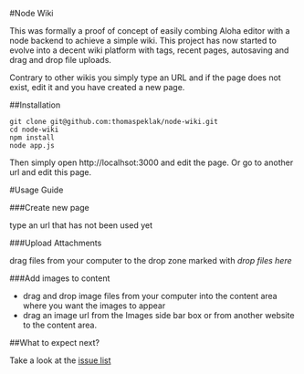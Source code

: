 #Node Wiki

This was formally a proof of concept of easily combing Aloha editor with a node backend to achieve a simple wiki. This project has now started to evolve into a decent wiki platform with tags, recent pages, autosaving and drag and drop file uploads.

Contrary to other wikis you simply type an URL and if the page does not exist, edit it and you have created a new page.

##Installation

    git clone git@github.com:thomaspeklak/node-wiki.git
    cd node-wiki
    npm install
    node app.js

Then simply open http://localhsot:3000 and edit the page. Or go to another url and edit this page.

#Usage Guide

###Create new page

type an url that has not been used yet

###Upload Attachments

drag files from your computer to the drop zone marked with _drop files here_

###Add images to content

- drag and drop image files from your computer into the content area where you want the images to appear
- drag an image url from the Images side bar box or from another website to the content area.

##What to expect next?

Take a look at the [issue list](https://github.com/thomaspeklak/node-wiki/issues?labels=enhancement&state=open)
